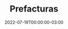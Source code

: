 ---
title: "Prefacturas"
date: 2022-07-19T00:00:00-03:00
lastmod: 2022-07-19T00:00:00-03:00
weight: 1
draft: false
keywords: ["prefacturas", "finance", "accounting"]
mantained_by:
    - katherine.guevara
---